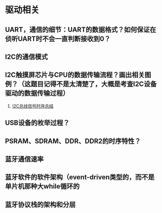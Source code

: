 # 驱动相关

## UART，通信的细节：UART的数据格式？如何保证在侦听UART时不会一直判断接收到0？

## I2C的通信模式

## I2C触摸屏芯片与CPU的数据传输流程？画出相关图例？（这题目记得不是太清楚了，大概是考查I2C设备驱动的数据传输过程）

1. [I2C总线信号时序总结](http://blog.csdn.net/chuckfql/article/details/19834137)

## USB设备的枚举过程？

## PSRAM、SDRAM、DDR、DDR2的时序特性？

## 蓝牙通信速率

## 蓝牙软件的软件架构（event-driven类型的，而不是单片机那种大while循环的

## 蓝牙协议栈的架构和分层
